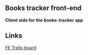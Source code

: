 
## Books tracker front-end

**Client side for the books-tracker app**


## Links

[FE Trello board](https://trello.com/b/PzF5zGyQ/dev-board "trello board")